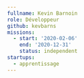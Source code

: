```yaml
---
fullname: Kevin Barnoin
role: Développeur
github: kevbarns
missions:
  - start: '2020-02-06'
    end: '2020-12-31'
    status: independent
startups:
  - apprentissage
---
```

